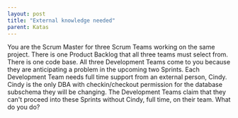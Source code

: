 ```yaml
---
layout: post
title: "External knowledge needed"
parent: Katas
---
```

You are the Scrum Master for three Scrum Teams working on the same project. There is one Product Backlog that all three teams must select from. There is one code base. All three Development Teams come to you because they are anticipating a problem in the upcoming two Sprints. Each Development Team needs full time support from an external person, Cindy. Cindy is the only DBA with checkin/checkout permission for the database subschema they will be changing. The Development Teams claim that they can't proceed into these Sprints without Cindy, full time, on their team.
What do you do?
